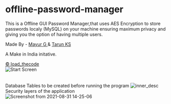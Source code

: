 # offline-password-manager
This is a Offline GUI Password Manager,that uses AES Encryption to store passwords localy (MySQL) on your machine ensuring maximum privacy and 
giving you the option of having multiple users.

Made By - <a href="https://github.com/ThePerkyFellow"> Mayur G </a> & <a href="https://github.com/guitaruser"> Tarun KS </a>

A Make in India initative.

<a href="https://www.loadthecode.ml/"> © load_thecode
<br> </a>
![Start Screen](https://user-images.githubusercontent.com/49780803/131461117-de74dbdb-419e-466f-8192-2ff9f930f5e5.JPG)
<br>  
<br>
Database Tables to be created before running the program
![inner_desc](https://user-images.githubusercontent.com/49780803/131461877-e82a0373-3cad-4013-9603-f5d7d95b58f8.JPG)
<br>
Security layers of the application
<br>
![Screenshot from 2021-08-31 14-25-06](https://user-images.githubusercontent.com/49780803/131473554-0726adae-baec-4af4-bf70-ba93a50a8f1d.png)





